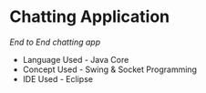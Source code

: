 # Chatting Application

*End to End chatting app*

- Language Used -  Java Core
- Concept Used - Swing & Socket Programming
- IDE Used - Eclipse
